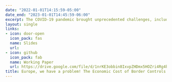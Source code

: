```yaml
---
date: "2022-01-01T14:15:59-05:00"
date_end: "2023-01-01T14:45:59-06:00"
excerpt: The COVID-19 pandemic brought unprecedented challenges, including the temporary suspension of the principle of free movement within the Schengen Area. I evaluate the potential economic cost of controlling European borders during the pandemic. I use unconventional data sources such as NASA’s Black Marble Nighttime Lights (NTL) products to provide insights into the socioeconomic impact of border restrictions on European municipalities. I find the heterogeneity in effects on the economic consequences of border controls. My results suggest that the impacts of travel limitations vary across cities; cross-border cities tend to lose relative to interior cities, particularly small border cities. Moreover, I find a larger decline in NTL radiance in border municipalities of new member states compared to old member states. Using the municipality-type subgroups, this paper concludes that industrial, consumer and service oriented border cities are adversely affected from temporary segregation. Besides, there was a significant reduction in NTL in municipalities where people oftentimes commute to foreign cross-border areas for shopping, leisure, and business purposes; where large number of residents are employed; and where people have high awareness about EU funded cross-border activities and perceive living near the international border as economic potential rather than barrier.
layout: single
links:
- icon: door-open
  icon_pack: fas
  name: Slides
  url: 
- icon: github
  icon_pack: fab
  name: Working Paper
  url: https://drive.google.com/file/d/1nrKE3obbin8IxvpZHDmx5HOZri4Rg4kd/view?usp=sharing
title: Europe, we have a problem! The Economic Cost of Border Controls during COVID-19
---
```


